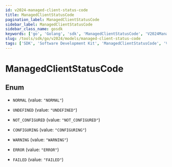 ```yaml
---
id: v2024-managed-client-status-code
title: ManagedClientStatusCode
pagination_label: ManagedClientStatusCode
sidebar_label: ManagedClientStatusCode
sidebar_class_name: gosdk
keywords: ['go', 'Golang', 'sdk', 'ManagedClientStatusCode', 'V2024ManagedClientStatusCode'] 
slug: /tools/sdk/go/v2024/models/managed-client-status-code
tags: ['SDK', 'Software Development Kit', 'ManagedClientStatusCode', 'V2024ManagedClientStatusCode']
---
```


# ManagedClientStatusCode

## Enum


* `NORMAL` (value: `"NORMAL"`)

* `UNDEFINED` (value: `"UNDEFINED"`)

* `NOT_CONFIGURED` (value: `"NOT_CONFIGURED"`)

* `CONFIGURING` (value: `"CONFIGURING"`)

* `WARNING` (value: `"WARNING"`)

* `ERROR` (value: `"ERROR"`)

* `FAILED` (value: `"FAILED"`)


